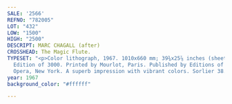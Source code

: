 ```yaml
---
SALE: '2566'
REFNO: "782005"
LOT: "432"
LOW: "1500"
HIGH: "2500"
DESCRIPT: MARC CHAGALL (after)
CROSSHEAD: The Magic Flute.
TYPESET: "<p>Color lithograph, 1967. 1010x660 mm; 39¾x25⅞ inches (sheet), full margins.
  Edition of 3000. Printed by Mourlot, Paris. Published by Editions of the Metropolitan
  Opera, New York. A superb impression with vibrant colors. Sorlier 38.</p>"
year: 1967
background_color: "#ffffff"

---
```

